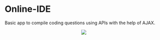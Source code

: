 # Online-IDE

Basic app to compile coding questions using APIs with the help of AJAX.

<div align ="center">
<img src="https://user-images.githubusercontent.com/64467851/159113460-eeefc7f8-69db-4139-bf76-6a292e1c0efb.png">
</div>
